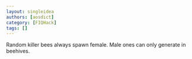 ```yaml
---
layout: singleidea
authors: [aosdict]
category: [FIQHack]
tags: []
---
```

Random killer bees always spawn female. Male ones can only generate in beehives.
